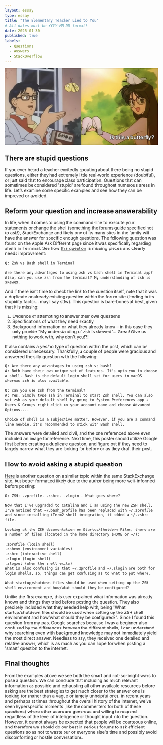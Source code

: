 ```yaml
---
layout: essay
type: essay
title: "The Elementary Teacher Lied to You"
# All dates must be YYYY-MM-DD format!
date: 2025-01-30
published: true
labels:
  - Questions
  - Answers
  - StackOverflow
---
```


<div class="text-center p-4"><img width="600px" src="../img/pigeon.png"></div>  

## There are stupid questions

If you ever heard a teacher excitedly spouting about there being no stupid questions, either they had extremely little real-world experience (doubtful), or just said that to encourage class participation. Questions that can sometimes be considered 'stupid' are found throughout numerous areas in life. Let’s examine some specific examples and see how they can be improved or avoided.

## Reform your question and increase answerability

In life, when it comes to using the command-line to execute your statements or change the shell (something the [forums guide](http://www.catb.org/esr/faqs/smart-questions.html#idm568) specified not to ask!), StackExchange and likely one of its many sites in the family will have the answer for specific enough questions. The following question was found on the Apple Ask Different page since it was specifically regarding shells in Terminal. See how [this question](https://apple.stackexchange.com/questions/334542/zsh-vs-bash-shell-in-terminal) is missing pieces and clearly needs improvement:

```
Q: Zsh vs Bash shell in Terminal  

Are there any advantages to using zsh vs bash shell in Terminal app? Also, can you use zsh from the terminal? My understanding of zsh is skewed.
```

And if there isn’t time to check the link to the question itself, note that it was a duplicate or already existing question within the forum site (lending to its stupidity factor… may I say stfw). This question is bare-bones at best, given that it is missing:  
1) Evidence of attempting to answer their own questions
2) Specifications of what they need exactly
3) Background information on what they already know – in this case they only provide "My understanding of zsh is skewed"... Great! Give us nothing to work with, why don't you!?!

It also contains a yes/no type of question within the post, which can be considered unnecessary. Thankfully, a couple of people were gracious and answered the silly question with the following: 

```
Q: Are there any advantages to using zsh vs bash?
A: Both have their own unique set of features. It's upto you to choose a shell. Bash is the default login shell set for users in macOS whereas zsh is also available.

Q: can you use zsh from the terminal?
A: Yes. Simply type zsh in Terminal to start Zsh shell. You can also set zsh as your default shell by going to System Preferences app → Users & Groups right click on your account name and choose Advanced Options....

Choice of shell is a subjective matter. However, if you are a command line newbie, it's recommended to stick with Bash shell.
```
 
The answers were detailed and civil, and the one referenced above even included an image for reference. Next time, this poster should utilize Google first before creating a duplicate question, and figure out if they need to largely narrow what they are looking for before or as they draft their post.

## How to avoid asking a stupid question

[Here](https://apple.stackexchange.com/questions/388622/zsh-zprofile-zshrc-zlogin-what-goes-where) is another question on a similar topic within the same StackExchange site, but better formatted likely due to the author being more well-informed before posting:

```
Q: ZSH: .zprofile, .zshrc, .zlogin - What goes where?

Now that I've upgraded to Catalina and I am using the new ZSH shell, I've noticed that ~/.bash_profile has been replaced with ~/.zprofile and since installing iTerm2 shell integration, it added a ~/.zshrc file.

Looking at the ZSH documentation on Startup/Shutdown Files, there are a number of files (located in the home directory $HOME or ~/):

.zprofile (login shell)
.zshenv (environment variables)
.zshrc (interactive shell)
.zlogin (login shell)
.zlogout (when the shell exits)
What is also confusing is that ~/.zprofile and ~/.zlogin are both for login shells, so, things can get confusing as to what to put where.

What startup/shutdown files should be used when setting up the ZSH shell environment and how/what should they be configured?
```

Unlike the first example, this user explained what information was already known and things they tried before posting the question. They also precisely included what they needed help with, being "What startup/shutdown files should be used when setting up the ZSH shell environment and how/what should they be configured?". Since I found this question from my past Google searches because I was a beginner also confused by the differences between the different shells, I can understand why searching even with background knowledge may not immediately yield the most direct answer. Needless to say, they received one detailed and relative answer, which is as much as you can hope for when posting a 'smart' question to the internet.

## Final thoughts

From the examples above we see both the smart and not-so-bright ways to pose a question. We can conclude that including as much relevant information as possible and exhausting all other available resources before asking are the best strategies to get much closer to the answer one is looking for (rather than a vague or largely unhelpful one). In recent years and perhaps at times throughout the overall history of the internet, we've seen hyperspecific moments (like the commenters for both of these questions) where other users are generous and willing to respond regardless of the level of intelligence or thought input into the question. However, it cannot always be expected that people will be courteous online, and therefore we should do our best in serious forums to ask efficient questions so as not to waste our or everyone else's time and possibly avoid discomforting or hostile conversations.
